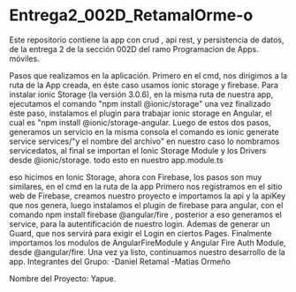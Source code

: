 # Entrega2_002D_RetamalOrme-o
Este repositorio contiene la app con crud , api rest, y persistencia de datos, de la entrega 2 de la sección 002D del ramo Programacion de Apps. móviles.

Pasos que realizamos en la aplicación.
Primero en el cmd, nos dirigimos a la ruta de la App creada, en éste caso usamos ionic storage y firebase.
Para instalar ionic Storage (la versión 3.0.6), en la misma ruta de nuestra app, ejecutamos el comando "npm install @ionic/storage" una vez finalizado éste paso,
instalamos el plugin para trabajar ionic storage en Angular, el cual es "npm install @ionic/storage-angular. Luego de estos dos pasos, generamos un servicio en la misma consola
el comando es ionic generate service services/"y el nombre del archivo" en nuestro caso lo nombramos servicedatos, al final se importan el Ionic Storage Module y los Drivers desde @ionic/storage.
todo esto en nuestro app.module.ts

eso hicimos en Ionic Storage, ahora con Firebase, los pasos son muy similares, en el cmd en la ruta de la app
Primero nos registramos en el sitio web de Firebase, creamos nuestro proyecto e importamos la api y la apiKey que nos genera, luego instalamos
 el plugin de firebase para angular, con el comando npm install firebase @angular/fire , posterior a eso generamos el service, para la autentificación de nuestro login.
Ademas de generar un Guard, que nos servirá para exigir el Login en ciertos Pages. Finalmente importamos los modulos de AngularFireModule y Angular Fire Auth Module, desde @angular/fire.
Una vez ya listo, continuamos nuestro desarrollo de la app.
Integrantes del Grupo:
			-Daniel Retamal
			-Matias Ormeño

Nombre del Proyecto: Yapue.